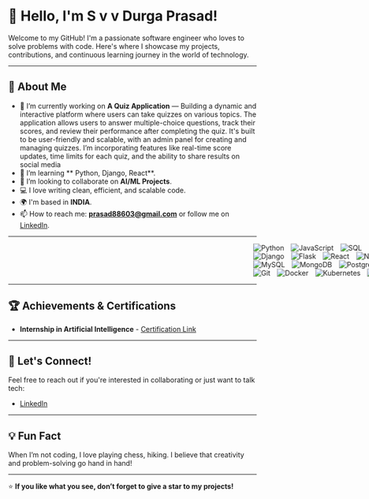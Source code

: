# 👋 Hello, I'm S v v Durga Prasad!

Welcome to my GitHub! I'm a passionate software engineer who loves to solve problems with code. Here's where I showcase my projects, contributions, and continuous learning journey in the world of technology.

---

## 🚀 About Me

- 🔭 I’m currently working on **A Quiz Application** — Building a dynamic and interactive platform where users can take quizzes on various topics. The application allows users to answer multiple-choice questions, track their scores, and review their performance after completing the quiz. It's built to be user-friendly and scalable, with an admin panel for creating and managing quizzes. I’m incorporating features like real-time score updates, time limits for each quiz, and the ability to share results on social media
- 🌱 I’m learning ** Python, Django, React**.
- 👯 I’m looking to collaborate on **AI/ML Projects**.
- 💻 I love writing clean, efficient, and scalable code.
- 🌍 I'm based in **INDIA**.
- 📫 How to reach me: **prasad88603@gmail.com** or follow me on [LinkedIn](www.linkedin.com/in/s-v-v-durga-prasad).

---



<div style="overflow: hidden; white-space: nowrap; width: 100%; animation: scroll 10s linear infinite;">
  <!-- Languages -->
  <img src="https://img.shields.io/badge/Python-3776AB?style=flat-square&logo=python&logoColor=white" alt="Python" style="margin-right: 10px;"/>
  <img src="https://img.shields.io/badge/JavaScript-F7DF1E?style=flat-square&logo=javascript&logoColor=black" alt="JavaScript" style="margin-right: 10px;"/>
  <img src="https://img.shields.io/badge/SQL-003B57?style=flat-square&logo=postgresql&logoColor=white" alt="SQL" style="margin-right: 10px;"/>
</div>

<div style="overflow: hidden; white-space: nowrap; width: 100%; animation: scroll 10s linear infinite;">
  <!-- Frameworks & Libraries -->
  <img src="https://img.shields.io/badge/Django-092E20?style=flat-square&logo=django&logoColor=white" alt="Django" style="margin-right: 10px;"/>
  <img src="https://img.shields.io/badge/Flask-000000?style=flat-square&logo=flask&logoColor=white" alt="Flask" style="margin-right: 10px;"/>
  <img src="https://img.shields.io/badge/React-61DAFB?style=flat-square&logo=react&logoColor=black" alt="React" style="margin-right: 10px;"/>
  <img src="https://img.shields.io/badge/Node.js-339933?style=flat-square&logo=node.js&logoColor=white" alt="Node.js" style="margin-right: 10px;"/>
  <img src="https://img.shields.io/badge/Express.js-000000?style=flat-square&logo=express&logoColor=white" alt="Express.js" style="margin-right: 10px;"/>
  <img src="https://img.shields.io/badge/jQuery-0769AD?style=flat-square&logo=jquery&logoColor=white" alt="jQuery" style="margin-right: 10px;"/>
  <img src="https://img.shields.io/badge/WordPress-21759B?style=flat-square&logo=wordpress&logoColor=white" alt="WordPress" style="margin-right: 10px;"/>
</div>

<div style="overflow: hidden; white-space: nowrap; width: 100%; animation: scroll 10s linear infinite;">
  <!-- Databases -->
  <img src="https://img.shields.io/badge/MySQL-4479A1?style=flat-square&logo=mysql&logoColor=white" alt="MySQL" style="margin-right: 10px;"/>
  <img src="https://img.shields.io/badge/MongoDB-47A248?style=flat-square&logo=mongodb&logoColor=white" alt="MongoDB" style="margin-right: 10px;"/>
  <img src="https://img.shields.io/badge/PostgreSQL-336791?style=flat-square&logo=postgresql&logoColor=white" alt="PostgreSQL" style="margin-right: 10px;"/>
  <img src="https://img.shields.io/badge/SQLite-003B57?style=flat-square&logo=sqlite&logoColor=white" alt="SQLite" style="margin-right: 10px;"/>
</div>

<div style="overflow: hidden; white-space: nowrap; width: 100%; animation: scroll 10s linear infinite;">
  <!-- Tools & Technologies -->
  <img src="https://img.shields.io/badge/Git-F05032?style=flat-square&logo=git&logoColor=white" alt="Git" style="margin-right: 10px;"/>
  <img src="https://img.shields.io/badge/Docker-2496ED?style=flat-square&logo=docker&logoColor=white" alt="Docker" style="margin-right: 10px;"/>
  <img src="https://img.shields.io/badge/Kubernetes-326CE5?style=flat-square&logo=kubernetes&logoColor=white" alt="Kubernetes" style="margin-right: 10px;"/>
  <img src="https://img.shields.io/badge/AWS-232F3E?style=flat-square&logo=amazonaws&logoColor=white" alt="AWS" style="margin-right: 10px;"/>
  <img src="https://img.shields.io/badge/Google_Cloud-4285F4?style=flat-square&logo=google-cloud&logoColor=white" alt="Google Cloud" style="margin-right: 10px;"/>
 
  <img src="https://img.shields.io/badge/CorelDRAW-000000?style=flat-square&logo=coreldraw&logoColor=white" alt="CorelDRAW" style="margin-right: 10px;"/>
  
</div>

<style>
  @keyframes scroll {
    0% {
      transform: translateX(100%);
    }
    100% {
      transform: translateX(-100%);
    }
  }
</style>


---


## 🏆 Achievements & Certifications

- **Internship in Artificial Intelligence** - [Certification Link](https://drive.google.com/file/d/1URi71jNxJ6YDDJA6PFtUwXy35tzmMCdG/view?usp=sharing)


---

## 🤝 Let's Connect!

Feel free to reach out if you're interested in collaborating or just want to talk tech:

- [LinkedIn](www.linkedin.com/in/s-v-v-durga-prasad)


---

## 💡 Fun Fact

When I’m not coding, I love  playing chess, hiking. I believe that creativity and problem-solving go hand in hand!

---

⭐️ **If you like what you see, don’t forget to give a star to my projects!**
